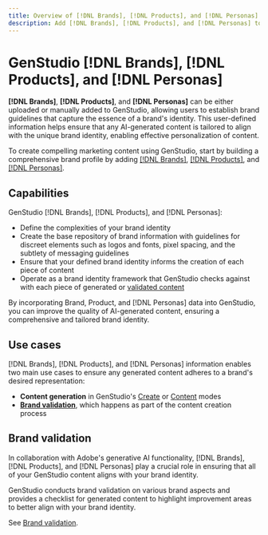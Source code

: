 ```yaml
---
title: Overview of [!DNL Brands], [!DNL Products], and [!DNL Personas]
description: Add [!DNL Brands], [!DNL Products], and [!DNL Personas] to GenStudio to create a comprehensive brand profile that includes all aspects of a brand's representation.
---
```


# GenStudio [!DNL Brands], [!DNL Products], and [!DNL Personas]

**[!DNL Brands]**, **[!DNL Products]**, and **[!DNL Personas]** can be either uploaded or manually added to GenStudio, allowing users to establish brand guidelines that capture the essence of a brand's identity. This user-defined information helps ensure that any AI-generated content is tailored to align with the unique brand identity, enabling effective personalization of content.

To create compelling marketing content using GenStudio, start by building a comprehensive brand profile by adding [[!DNL Brands]](/help/user-guide/references/brands.md), [[!DNL Products]](/help/user-guide/references/products.md), and [[!DNL Personas]](/help/user-guide/references/personas.md).

## Capabilities

GenStudio [!DNL Brands], [!DNL Products], and [!DNL Personas]:

* Define the complexities of your brand identity
* Create the base repository of brand information with guidelines for discreet elements such as logos and fonts, pixel spacing, and the subtlety of messaging guidelines
* Ensure that your defined brand identity informs the creation of each piece of content
* Operate as a brand identity framework that GenStudio checks against with each piece of generated or [validated content](#brand-validation)

By incorporating Brand, Product, and [!DNL Personas] data into GenStudio, you can improve the quality of AI-generated content, ensuring a comprehensive and tailored brand identity.

## Use cases

[!DNL Brands], [!DNL Products], and [!DNL Personas] information enables two main use cases to ensure any generated content adheres to a brand's desired representation:

* **Content generation** in GenStudio's [Create](/help/user-guide/create/overview.md) or [Content](/help/user-guide/content/overview.md) modes
* [**Brand validation**](#brand-validation), which happens as part of the content creation process

<!-- ## Governance

## Limitations -->
## Brand validation

In collaboration with Adobe's generative AI functionality, [!DNL Brands], [!DNL Products], and [!DNL Personas] play a crucial role in ensuring that all of your GenStudio content aligns with your brand identity.

GenStudio conducts brand validation on various brand aspects and provides a checklist for generated content to highlight improvement areas to better align with your brand identity.

See [Brand validation](/help/user-guide/references/brand-validation.md).
<!-- ## Tutorials

See Add brand references to learn how to add [!DNL Brands], [!DNL Products], and [!DNL Personas] to GenStudio.

## Sample guides

## [!DNL Brands]

## [!DNL Products]

## [!DNL Personas] -->
